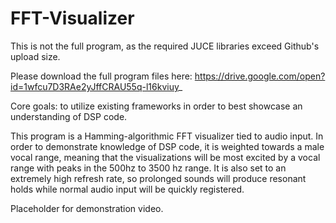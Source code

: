 # FFT-Visualizer


This is not the full program, as the required JUCE libraries exceed Github's upload size.

Please download the full program files here: https://drive.google.com/open?id=1wfcu7D3RAe2yJffCRAU55q-l16kviuy_

Core goals: to utilize existing frameworks in order to best showcase an understanding of DSP code.

This program is a Hamming-algorithmic FFT visualizer tied to audio input. In order to demonstrate knowledge of DSP code, it is weighted towards a male vocal range, meaning that the visualizations will be most excited by a vocal range with peaks in the 500hz to 3500 hz range. It is also set to an extremely high refresh rate, so prolonged sounds will produce resonant holds while normal audio input will be quickly registered.

Placeholder for demonstration video.
